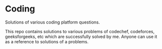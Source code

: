 # Coding
Solutions of various coding platform questions.

This repo contains solutions to various problems of codechef, codeforces, geeksforgeeks, etc which are successfully solved by me.
Anyone can use it as a reference to solutions of a problems.
